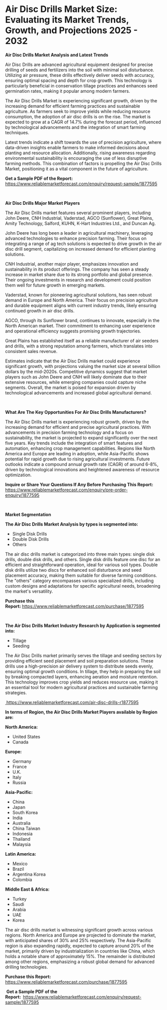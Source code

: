<p><h1>Air Disc Drills Market Size: Evaluating its Market Trends, Growth, and Projections 2025 - 2032</h1></p><p><strong>Air Disc Drills Market Analysis and Latest Trends</strong></p>
<p><p>Air Disc Drills are advanced agricultural equipment designed for precise drilling of seeds and fertilizers into the soil with minimal soil disturbance. Utilizing air pressure, these drills effectively deliver seeds with accuracy, ensuring optimal spacing and depth for crop growth. This technology is particularly beneficial in conservation tillage practices and enhances seed germination rates, making it popular among modern farmers.</p><p>The Air Disc Drills Market is experiencing significant growth, driven by the increasing demand for efficient farming practices and sustainable agriculture. As farmers seek to improve yields while reducing resource consumption, the adoption of air disc drills is on the rise. The market is expected to grow at a CAGR of 14.7% during the forecast period, influenced by technological advancements and the integration of smart farming techniques. </p><p>Latest trends indicate a shift towards the use of precision agriculture, where data-driven insights enable farmers to make informed decisions about planting and resource allocation. Additionally, rising awareness regarding environmental sustainability is encouraging the use of less disruptive farming methods. This combination of factors is propelling the Air Disc Drills Market, positioning it as a vital component in the future of agriculture.</p></p>
<p><strong>Get a Sample PDF of the Report:&nbsp;</strong> <a href="https://www.reliablemarketforecast.com/enquiry/request-sample/1877595?utm_campaign=2011&utm_medium=2&utm_source=Github&utm_content=ia&utm_term=12042025&utm_id=air-disc-drills">https://www.reliablemarketforecast.com/enquiry/request-sample/1877595</a></p>
<p>&nbsp;</p>
<p><strong>Air Disc Drills Major Market Players</strong></p>
<p><p>The Air Disc Drills market features several prominent players, including John Deere, CNH Industrial, Vaderstad, AGCO (Sunflower), Great Plains, Amity Technology, Salford, KUHN, K-Hart Industries Ltd., and Duncan Ag. </p><p>John Deere has long been a leader in agricultural machinery, leveraging advanced technologies to enhance precision farming. Their focus on integrating a range of ag tech solutions is expected to drive growth in the air disc drill segment, capitalizing on increased demand for efficient planting solutions.</p><p>CNH Industrial, another major player, emphasizes innovation and sustainability in its product offerings. The company has seen a steady increase in market share due to its strong portfolio and global presence. Their ongoing investments in research and development could position them well for future growth in emerging markets.</p><p>Vaderstad, known for pioneering agricultural solutions, has seen robust demand in Europe and North America. Their focus on precision agriculture and durable equipment aligns with current industry trends, likely ensuring continued growth in air disc drills.</p><p>AGCO, through its Sunflower brand, continues to innovate, especially in the North American market. Their commitment to enhancing user experience and operational efficiency suggests promising growth trajectories.</p><p>Great Plains has established itself as a reliable manufacturer of air seeders and drills, with a strong reputation among farmers, which translates into consistent sales revenue. </p><p>Estimates indicate that the Air Disc Drills market could experience significant growth, with projections valuing the market size at several billion dollars by the mid-2020s. Competitive dynamics suggest that market players such as John Deere and CNH will likely dominate due to their extensive resources, while emerging companies could capture niche segments. Overall, the market is poised for expansion driven by technological advancements and increased global agricultural demand.</p></p>
<p>&nbsp;</p>
<p><strong>What Are The Key Opportunities For Air Disc Drills Manufacturers?</strong></p>
<p><p>The Air Disc Drills market is experiencing robust growth, driven by the increasing demand for efficient and precise agricultural practices. With advancements in precision farming technology and a focus on sustainability, the market is projected to expand significantly over the next five years. Key trends include the integration of smart features and automation, enhancing crop management capabilities. Regions like North America and Europe are leading in adoption, while Asia-Pacific shows potential for rapid growth due to rising agricultural investments. Future outlooks indicate a compound annual growth rate (CAGR) of around 6-8%, driven by technological innovations and heightened awareness of resource optimization.</p></p>
<p><strong>Inquire or Share Your Questions If Any Before Purchasing This Report:</strong> <a href="https://www.reliablemarketforecast.com/enquiry/pre-order-enquiry/1877595?utm_campaign=2011&utm_medium=2&utm_source=Github&utm_content=ia&utm_term=12042025&utm_id=air-disc-drills">https://www.reliablemarketforecast.com/enquiry/pre-order-enquiry/1877595</a></p>
<p>&nbsp;</p>
<p><strong>Market Segmentation</strong></p>
<p><strong>The Air Disc Drills Market Analysis by types is segmented into:</strong></p>
<p><ul><li>Single Disk Drills</li><li>Double Disk Drills</li><li>Others</li></ul></p>
<p><p>The air disc drills market is categorized into three main types: single disk drills, double disk drills, and others. Single disk drills feature one disc for an efficient and straightforward operation, ideal for various soil types. Double disk drills utilize two discs for enhanced soil disturbance and seed placement accuracy, making them suitable for diverse farming conditions. The "others" category encompasses various specialized drills, including custom designs and adaptations for specific agricultural needs, broadening the market's versatility.</p></p>
<p><strong>Purchase this Report:&nbsp;</strong><a href="https://www.reliablemarketforecast.com/purchase/1877595?utm_campaign=2011&utm_medium=2&utm_source=Github&utm_content=ia&utm_term=12042025&utm_id=air-disc-drills">https://www.reliablemarketforecast.com/purchase/1877595</a></p>
<p>&nbsp;</p>
<p><strong>The Air Disc Drills Market Industry Research by Application is segmented into:</strong></p>
<p><ul><li>Tillage</li><li>Seeding</li></ul></p>
<p><p>The Air Disc Drills market primarily serves the tillage and seeding sectors by providing efficient seed placement and soil preparation solutions. These drills use a high-precision air delivery system to distribute seeds evenly, ensuring optimal growth conditions. In tillage, they help in preparing the soil by breaking compacted layers, enhancing aeration and moisture retention. This technology improves crop yields and reduces resource use, making it an essential tool for modern agricultural practices and sustainable farming strategies.</p></p>
<p><a href="https://www.reliablemarketforecast.com/air-disc-drills-r1877595?utm_campaign=2011&utm_medium=2&utm_source=Github&utm_content=ia&utm_term=12042025&utm_id=air-disc-drills">&nbsp;https://www.reliablemarketforecast.com/air-disc-drills-r1877595</a></p>
<p><strong>In terms of Region, the Air Disc Drills Market Players available by Region are:</strong></p>
<p>
    <p> <strong> North America: </strong>
        <ul>
            <li>United States</li>
            <li>Canada</li>
        </ul>
        </p> 
    <p> <strong> Europe: </strong>
        <ul>
            <li>Germany</li>
            <li>France</li>
            <li>U.K.</li>
            <li>Italy</li>
            <li>Russia</li>
        </ul>
        </p> 
    <p> <strong> Asia-Pacific: </strong>
        <ul>
            <li>China</li>
            <li>Japan</li>
            <li>South Korea</li>
            <li>India</li>
            <li>Australia</li>
            <li>China Taiwan</li>
            <li>Indonesia</li>
            <li>Thailand</li>
            <li>Malaysia</li>
        </ul>
        </p> 
    <p> <strong> Latin America: </strong>
        <ul>
            <li>Mexico</li>
            <li>Brazil</li>
            <li>Argentina Korea</li>
            <li>Colombia</li>
        </ul>
        </p> 
    <p> <strong> Middle East & Africa: </strong>
        <ul>
            <li>Turkey</li>
            <li>Saudi</li>
            <li>Arabia</li>
            <li>UAE</li>
            <li>Korea</li>
        </ul>
    </p>
    </p>
<p><p>The air disc drills market is witnessing significant growth across various regions. North America and Europe are projected to dominate the market, with anticipated shares of 30% and 25% respectively. The Asia-Pacific region is also expanding rapidly, expected to capture around 20% of the market, primarily driven by industrialization in countries like China, which holds a notable share of approximately 15%. The remainder is distributed among other regions, emphasizing a robust global demand for advanced drilling technologies.</p></p>
<p><strong>Purchase this Report: </strong><a href="https://www.reliablemarketforecast.com/purchase/1877595?utm_campaign=2011&utm_medium=2&utm_source=Github&utm_content=ia&utm_term=12042025&utm_id=air-disc-drills">https://www.reliablemarketforecast.com/purchase/1877595</a></p>
<p>&nbsp;<strong>Get a Sample PDF of the Report:&nbsp;&nbsp;</strong><a href="https://www.reliablemarketforecast.com/enquiry/request-sample/1877595?utm_campaign=2011&utm_medium=2&utm_source=Github&utm_content=ia&utm_term=12042025&utm_id=air-disc-drills">https://www.reliablemarketforecast.com/enquiry/request-sample/1877595</a></p>
<p><strong></strong></p>
<p><p></p><p></p><p></p></p>
